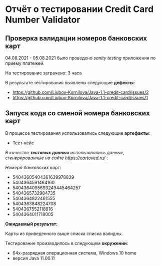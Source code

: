 # Отчёт о тестировании Credit Card Number Validator

## Проверка валидации номеров банковских карт

04.08.2021 - 05.08.2021 было проведено *sanity testing* приложения по приему платежей.

На тестирование затрачено: 3 часа

В результате тестирования выявлены следующие **дефекты**:
* https://github.com/Liubov-Kornilova/Java-1.1-credit-card/issues/2
* https://github.com/Liubov-Kornilova/Java-1.1-credit-card/issues/1

## Запуск кода со сменой номера банковских карт

В процессе тестирования использовались следующие **артефакты**:

* Тест-кейс

*В качестве **тестовых данных** использовались данные, сгенерированные на сайте https://cartoved.ru/* :

*Номера банковских карт*:

* 54043605404361639978839
* 5404364591464160
* 5404364095693249445464257
* 5404365732984735
* 5404364822461555
* 5404363848224708
* 5404367552118816
* 5404364011718005

**Ожидаемый результат:**

Карты из приведенного выше списка списка валидны.

Тестирование производилось в следующем **окружении**:
* 64х-разрядная операционная система, Windows 10 home
* версия Java 11.00.11